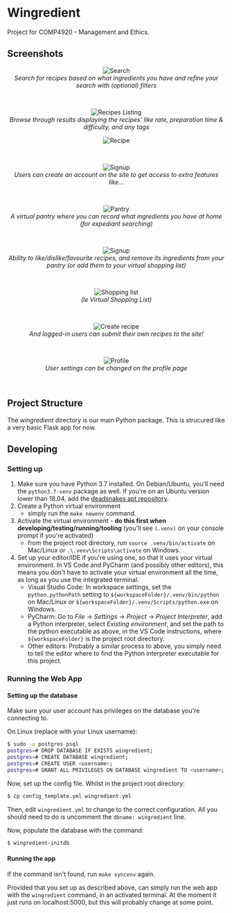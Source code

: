 # Wingredient
Project for COMP4920 - Management and Ethics.

## Screenshots
<p align="center">
    <img src="screenshots/home.png" alt="Search"/>
    <br>
    <i>Search for recipes based on what ingredients you have and refine your search with (optional) filters</i>
</p>
<br>

<p align="center">
    <img src="screenshots/recipe_list.png" alt="Recipes Listing"/>
    <br>
    <i>Browse through results displaying the recipes' like rate, preparation time & difficulty, and any tags</i>
</p>
<p align="center">
    <img src="screenshots/recipe.png" alt="Recipe"/>
</p>
<br>

<p align="center">
    <img src="screenshots/signup.png" alt="Signup"/>
    <br>
    <i>Users can create an account on the site to get access to extra features like...</i>
</p>
<br>

<p align="center">
    <img src="screenshots/pantry.png" alt="Pantry"/>
    <br>
    <i>A virtual pantry where you can record what ingredients you have at home (for expediant searching)</i>
</p>
<br>

<p align="center">
    <img src="screenshots/account_perks.png" alt="Signup"/>
    <br>
    <i>Ability to like/dislike/favourite recipes, and remove its ingredients from your pantry (or add them to your virtual shopping list)</i>
</p>
<br>
<p align="center">
    <img src="screenshots/shopping_list.png" alt="Shopping list"/>
    <br>
    <i>(le Virtual Shopping List)</i>
</p>
<br>

<p align="center">
    <img src="screenshots/create_recipes.png" alt="Create recipe"/>
    <br>
    <i>And logged-in users can submit their own recipes to the site!</i>
</p>
<br>

<p align="center">
    <img src="screenshots/profile.png" alt="Profile"/>
    <br>
    <i>User settings can be changed on the profile page</i>
</p>
<br>

## Project Structure
The *wingredient* directory is our main Python package. This is strucured like a very basic Flask app for now.

## Developing
### Setting up
1. Make sure you have Python 3.7 installed. On Debian/Ubuntu, you'll need the `python3.7-venv` package as well. If you're on an Ubuntu version lower than 18.04, add the [deadsnakes apt repository](https://launchpad.net/~deadsnakes/+archive/ubuntu/ppa).
2. Create a Python virtual environment
    - simply run the `make newenv` command.
3. Activate the virtual environment - **do this first when developing/testing/running/tooling** (you'll see `(.venv)` on your console prompt if you're activated)
    - from the project root directory, run `source .venv/bin/activate` on Mac/Linux or `.\.venv\Scripts\activate` on Windows.
4. Set up your editor/IDE if you're using one, so that it uses your virtual environment. In VS Code and PyCharm (and possibly other editors), this means you don't have to activate your virtual environment all the time, as long as you use the integrated terminal.
    - Visual Studio Code: In workspace settings, set the `python.pythonPath` setting to `${workspaceFolder}/.venv/bin/python` on Mac/Linux or `${workspaceFolder}/.venv/Scripts/python.exe` on Windows.
    - PyCharm: Go to *File* -> *Settings* -> *Project* -> *Project Interpreter*, add a Python interpreter, select *Existing environment*, and set the path to the python executable as above, in the VS Code instructions, where `${workspaceFolder}` is the project root directory.
    - Other editors: Probably a similar process to above, you simply need to tell the editor where to find the Python interpreter executable for this project.

### Running the Web App

#### Setting up the database
Make sure your user account has privileges on the database you're connecting to.

On Linux (replace <username> with your Linux username):
```bash
$ sudo -u postgres psql
postgres=# DROP DATABASE IF EXISTS wingredient;
postgres=# CREATE DATABASE wingredient;
postgres=# CREATE USER <username>;
postgres=# GRANT ALL PRIVILEGES ON DATABASE wingredient TO <username>;
```

Now, set up the config file. Whilst in the project root directory:
```bash
$ cp config_template.yml wingredient.yml
```
Then, edit `wingredient.yml` to change to the correct configuration. All you should need to do is uncomment the `dbname: wingredient` line.

Now, populate the database with the command:
```bash
$ wingredient-initdb
```

#### Running the app

If the command isn't found, run `make syncenv` again.

Provided that you set up as described above, can simply run the web app with the `wingredient` command, in an activated terminal. At the moment it just runs on localhost:5000, but this will probably change at some point.
